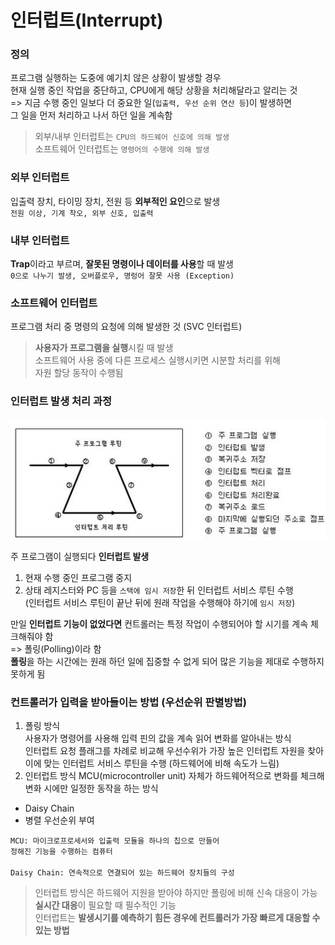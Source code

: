 # 인터럽트(Interrupt)

### 정의    
프로그램 실행하는 도중에 예기치 않은 상황이 발생할 경우         
현재 실행 중인 작업을 중단하고, CPU에게 해당 상황을 처리해달라고 알리는 것      
=> 지금 수행 중인 일보다 더 중요한 일(`입출력, 우선 순위 연산 등`)이 발생하면       
그 일을 먼저 처리하고 나서 하던 일을 계속함     

> 외부/내부 인터럽트는 `CPU의 하드웨어 신호에 의해 발생`        
> 소프트웨어 인터럽트는 `명령어의 수행에 의해 발생`     


### 외부 인터럽트 
입출력 장치, 타이밍 장치, 전원 등 **외부적인 요인**으로 발생        
`전원 이상, 기계 착오, 외부 신호, 입출력`

### 내부 인터럽트
**Trap**이라고 부르며, **잘못된 명령이나 데이터를 사용**할 때 발생      
`0으로 나누기 발생, 오버플로우, 명렁어 잘못 사용 (Exception)`

### 소프트웨어 인터럽트
프로그램 처리 중 명령의 요청에 의해 발생한 것 (SVC 인터럽트)
> **사용자가 프로그램을 실행**시킬 때 발생      
> 소프트웨어 사용 중에 다른 프로세스 실행시키면 시분할 처리를 위해      
> 자원 할당 동작이 수행됨

### 인터럽트 발생 처리 과정
![interrupt.png](../resource/interrupt.png)     
        
주 프로그램이 실행되다 **인터럽트 발생**
1. 현재 수행 중인 프로그램 중지
2. 상태 레지스터와 PC 등을 `스택에 임시 저장`한 뒤 인터럽트 서비스 루틴 수행      
(인터럽트 서비스 루틴이 끝난 뒤에 원래 작업을 수행해야 하기에 `임시 저장`)      

만일 **인터럽트 기능이 없었다면** 컨트롤러는 특정 작업이 수행되어야 할 시기를 계속 체크해줘야 함     
=> 폴링(Polling)이라 함     
**폴링**을 하는 시간에는 원래 하던 일에 집중할 수 없게 되어 많은 기능을 제대로 수행하지 못하게 됨       

### 컨트롤러가 입력을 받아들이는 방법 (우선순위 판별방법)
1. 폴링 방식        
사용자가 명령어를 사용해 입력 핀의 값을 계속 읽어 변화를 알아내는 방식      
인터럽트 요청 플래그를 차례로 비교해 우선수위가 가장 높은 인터럽트 자원을 찾아      
이에 맞는 인터럽트 서비스 루틴을 수행 (하드웨어에 비해 속도가 느림)
2. 인터럽트 방식
MCU(microcontroller unit) 자체가 하드웨어적으로 변화를 체크해 변화 시에만 일정한 동작을 하는 방식
- Daisy Chain
- 병렬 우선순위 부여

<code>MCU: 마이크로프로세서와 입출력 모듈을 하나의 칩으로 만들어 정해진 기능을 수행하는 컴퓨터      
Daisy Chain: 연속적으로 연결되어 있는 하드웨어 장치들의 구성
</code>

> 인터럽트 방식은 하드웨어 지원을 받아야 하지만 폴링에 비해 신속 대응이 가능        
> **실시간 대응**이 필요할 때 필수적인 기능     
> 인터럽트는 **발생시기를 예측하기 힘든 경우에 컨트롤러가 가장 빠르게 대응할 수 있는 방법**